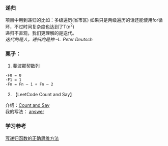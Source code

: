 ### 递归
项目中用到递归的比如：多级遍历(省市区)
如果只是两级遍历的话还能使用for循环，不过时间复杂度也达到了T(n<sup>2</sup>)<br>
递归不直观，我们更理解的是迭代。<br>
*迭代的是人，递归的是神
–L. Peter Deutsch*

### 栗子：
1. 斐波那契数列
```
·F0 = 0
·F1 = 1 
·Fn = Fn – 1 + Fn – 2
```
2. 【LeetCode Count and Say】

介绍：[Count and Say](https://leetcode.com/problems/count-and-say/)<br>
我的写法： [answer](https://github.com/fengye9729/LeetCode/blob/master/Easy/Count%20and%20Say.js)

### 学习参考
[写递归函数的正确思维方法](http://blog.csdn.net/vagrxie/article/details/8470798)   